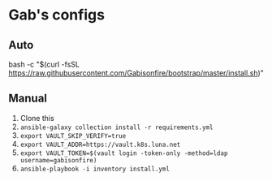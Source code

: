 # Gab's configs
## Auto
bash -c "$(curl -fsSL https://raw.githubusercontent.com/Gabisonfire/bootstrap/master/install.sh)"

## Manual
1. Clone this
2. `ansible-galaxy collection install -r requirements.yml`
3. `export VAULT_SKIP_VERIFY=true`
4. `export VAULT_ADDR=https://vault.k8s.luna.net`
5. `export VAULT_TOKEN=$(vault login -token-only -method=ldap username=gabisonfire)`
6. `ansible-playbook -i inventory install.yml`
